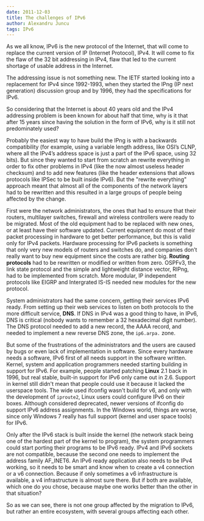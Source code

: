 ```yaml
---
date: 2011-12-03
title: The challenges of IPv6
author: Alexandru Juncu
tags: IPv6
---
```


As we all know, IPv6 is the new protocol of the Internet, that will come to
replace the current version of IP (Internet Protocol), IPv4. It will come
to fix the flaw of the 32 bit addressing in IPv4, flaw that led to the
current shortage of usable address in the Internet.

<!--more-->

The addressing issue is not something new. The IETF started looking into a
replacement for IPv4 since 1992-1993, when they started the IPng (IP next
generation) discussion group and by 1996, they had the specifications for
IPv6.

So considering that the Internet is about 40 years old and the IPv4
addressing problem is been known for about half that time, why is it that
after 15 years since having the solution in the form of IPv6, why is it
still not predominately used?

Probably the easiest way to have build the IPng is with a backwards
compatibility (for example, using a variable length address, like OSI’s
CLNP, where all the IPv4’s address space is just a part of the IPv6 space,
using 32 bits). But since they wanted to start from scratch an rewrite
everything in order to fix other problems in IPv4 (like the now almost
useless header checksum) and to add new features (like the header
extensions that allows protocols like IPSec to be built inside IPv6). But
the "rewrite everything" approach meant that almost all of the components
of the network layers had to be rewritten and this resulted in a large
groups of people being affected by the change.

First were the network administrators, the ones that had to ensure that
their routers, multilayer switches, firewall and wireless controllers were
ready to be migrated. Most of the old equipment had to be replaced with new
ones, or at least have their software updated. Current equipment do most of
their packet processing in hardware to get better performance, but this is
valid only for IPv4 packets. Hardware processing for IPv6 packets is
something that only very new models of routers and switches do, and
companies don’t really want to buy new equipment since the costs are rather
big. **Routing protocols** had to be rewritten or modified or written from zero.
OSPFv3, the link state protocol and the simple and lightweight distance
vector, RIPng, had to be implemented from scratch. More modular, IP
independent protocols like EIGRP and Intergrated IS-IS needed new modules
for the new protocol.

System administrators had the same concern, getting their services IPv6
ready. From setting up their web services to listen on both protocols to
the more difficult service, **DNS**. If DNS in IPv4 was a good thing to have,
in IPv6, DNS is critical (nobody wants to remember a 32 hexadecimal digit
number). The DNS protocol needed to add a new record, the AAAA record, and
needed to implement a new reverse DNS zone, the `ip6.arpa.` zone.

But some of the frustrations of the administrators and the users are caused
by bugs or even lack of implementation in software. Since every hardware
needs a software, IPv6 first of all needs support in the software written.
Kernel, system and application programmers needed starting building in
support for IPv6. For example, people started patching **Linux** 2.1 back in
1996, but real stable, built-in support for IPv6 only came out in 2.6.
Support in kernel still didn't mean that people could use it because it
lacked the userspace tools. The wide used ifconfig wasn't build for v6, and
only with the development of `iproute2`, Linux users could configure IPv6 on
their boxes. Although considered deprecated, newer versions of ifconfig do
support IPv6 address assignments. In the Windows world, things are worse,
since only Windows 7 really has full support (kernel and user space tools)
for IPv6.

Only after the IPv6 stack is built inside the kernel (the network stack
being one of the hardest part of the kernel to program), the system
programmers could start porting their programs to be IPv6 ready. IPv4
and IPv6 sockets are not compatible, because the second one needs to
implement the address family AF\_INET6. An IPv6 ready application also
needs to be IPv4 working, so it needs to be smart and know when to create
a v4 connection or a v6 connection. Because  if only sometimes a v6
infrastructure is available, a v4 infrastructure is almost sure there. But
if both are available, which one do you chose, because maybe one works
better than the other in that situation?

So as we can see, there is not one group affected by the migration to IPv6,
but rather an entire ecosystem, with several groups affecting each other.
